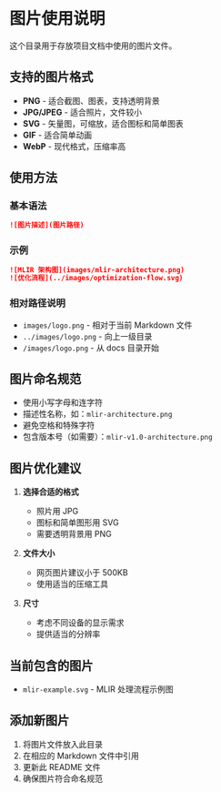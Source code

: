 # 图片使用说明

这个目录用于存放项目文档中使用的图片文件。

## 支持的图片格式

- **PNG** - 适合截图、图表，支持透明背景
- **JPG/JPEG** - 适合照片，文件较小
- **SVG** - 矢量图，可缩放，适合图标和简单图表
- **GIF** - 适合简单动画
- **WebP** - 现代格式，压缩率高

## 使用方法

### 基本语法
```markdown
![图片描述](图片路径)
```

### 示例
```markdown
![MLIR 架构图](images/mlir-architecture.png)
![优化流程](../images/optimization-flow.svg)
```

### 相对路径说明
- `images/logo.png` - 相对于当前 Markdown 文件
- `../images/logo.png` - 向上一级目录
- `/images/logo.png` - 从 docs 目录开始

## 图片命名规范

- 使用小写字母和连字符
- 描述性名称，如：`mlir-architecture.png`
- 避免空格和特殊字符
- 包含版本号（如需要）：`mlir-v1.0-architecture.png`

## 图片优化建议

1. **选择合适的格式**
   - 照片用 JPG
   - 图标和简单图形用 SVG
   - 需要透明背景用 PNG

2. **文件大小**
   - 网页图片建议小于 500KB
   - 使用适当的压缩工具

3. **尺寸**
   - 考虑不同设备的显示需求
   - 提供适当的分辨率

## 当前包含的图片

- `mlir-example.svg` - MLIR 处理流程示例图

## 添加新图片

1. 将图片文件放入此目录
2. 在相应的 Markdown 文件中引用
3. 更新此 README 文件
4. 确保图片符合命名规范 